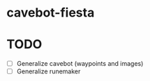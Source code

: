 # cavebot-fiesta

# TODO
- [ ] Generalize cavebot (waypoints and images)
- [ ] Generalize runemaker
